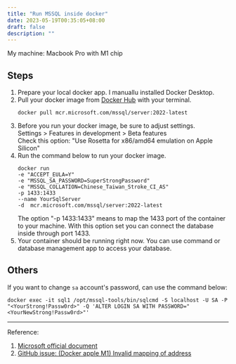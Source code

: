 ```yaml
---
title: "Run MSSQL inside docker"
date: 2023-05-19T00:35:05+08:00
draft: false
description: ""
---
```


My machine: Macbook Pro with M1 chip

## Steps

1. Prepare your local docker app. I manuallu installed Docker Desktop.
2. Pull your docker image from [Docker Hub](https://hub.docker.com/_/microsoft-mssql-server) with your terminal.
    ```
    docker pull mcr.microsoft.com/mssql/server:2022-latest
    ```
3. Before you run your docker image, be sure to adjust settings.  
    Settings > Features in development > Beta features  
    Check this option: "Use Rosetta for x86/amd64 emulation on Apple Silicon"
4. Run the command below to run your docker image.
    ```
    docker run 
    -e "ACCEPT_EULA=Y" 
    -e "MSSQL_SA_PASSWORD=SuperStrongPassword" 
    -e "MSSQL_COLLATION=Chinese_Taiwan_Stroke_CI_AS" 
    -p 1433:1433  
    --name YourSqlServer 
    -d  mcr.microsoft.com/mssql/server:2022-latest
    ```
    The option "-p 1433:1433" means to map the 1433 port of the container to your machine. With this option set you can connect the database inside through port 1433.
5. Your container should be running right now. You can use command or database management app to access your database.

## Others

If you want to change `sa` account's password, can use the command below:
```
docker exec -it sql1 /opt/mssql-tools/bin/sqlcmd -S localhost -U SA -P "<YourStrong!Passw0rd>" -Q 'ALTER LOGIN SA WITH PASSWORD="<YourNewStrong!Passw0rd>"'
```


---

Reference:
1. [Microsoft official document](https://learn.microsoft.com/zh-tw/sql/linux/quickstart-install-connect-docker?view=sql-server-ver16&pivots=cs1-bash)
2. [GitHub issue: (Docker apple M1) Invalid mapping of address](https://github.com/microsoft/mssql-docker/issues/668#issuecomment-1412206521)